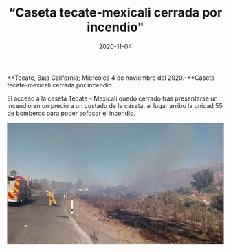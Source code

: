 ﻿---
layout: blog
title:  “Caseta tecate-mexicali cerrada por incendio"
date:   2020-11-04  
categories: Tecate
permalink: /:categories/:title:output_ext
image: img/cnr/incendio-en-carretera-tecate.jpg
autor: 
---


**Tecate, Baja California;  Miercoles 4 de noviembre del 2020.-**Caseta tecate-mexicali cerrada por incendio


El acceso a la caseta Tecate - Mexicali quedó cerrado tras presentarse un incendio en un predio a un costado de la caseta, al lugar arribo la unidad 55 de bomberos para poder sofocar el incendio.

<div id="carouselExampleSlidesOnly" class="carousel slide" data-ride="carousel">
  <div class="carousel-inner">
    <div class="carousel-item active">
       <img class="d-block w-100" src="/img/cnr/incendio-en-carretera-tecate.jpg" loading="lazy"  alt="Desalojo de Invasores">
    </div>
  </div>
</div>